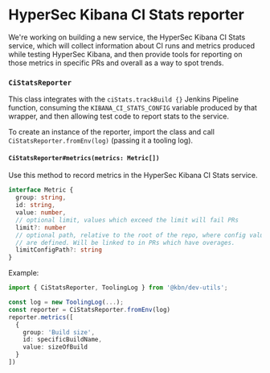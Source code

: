 # HyperSec Kibana CI Stats reporter

We're working on building a new service, the HyperSec Kibana CI Stats service, which will collect information about CI runs and metrics produced while testing HyperSec Kibana, and then provide tools for reporting on those metrics in specific PRs and overall as a way to spot trends.

### `CiStatsReporter`

This class integrates with the `ciStats.trackBuild {}` Jenkins Pipeline function, consuming the `KIBANA_CI_STATS_CONFIG` variable produced by that wrapper, and then allowing test code to report stats to the service.

To create an instance of the reporter, import the class and call `CiStatsReporter.fromEnv(log)` (passing it a tooling log).

#### `CiStatsReporter#metrics(metrics: Metric[])`

Use this method to record metrics in the HyperSec Kibana CI Stats service.

```ts
interface Metric {
  group: string,
  id: string,
  value: number,
  // optional limit, values which exceed the limit will fail PRs
  limit?: number
  // optional path, relative to the root of the repo, where config values
  // are defined. Will be linked to in PRs which have overages.
  limitConfigPath?: string
}
```

Example:

```ts
import { CiStatsReporter, ToolingLog } from '@kbn/dev-utils';

const log = new ToolingLog(...);
const reporter = CiStatsReporter.fromEnv(log)
reporter.metrics([
  {
    group: 'Build size',
    id: specificBuildName,
    value: sizeOfBuild
  }
])
```
